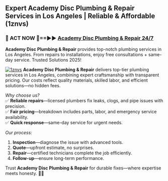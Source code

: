 ## Expert Academy Disc Plumbing & Repair Services in Los Angeles | Reliable & Affordable (1znvs)  

<h3>🚿 ACT NOW 🌟==►► <a href="https://tinyurl.com/2ne6vx2x" rel="nofollow">Academy Disc Plumbing & Repair 24/7</a></h3>

**Academy Disc Plumbing & Repair** provides top-notch plumbing services in Los Angeles. From repairs to installations, enjoy free consultations + same-day service. Trusted Solutions 2025!

[![1znvs](https://i.imgur.com/4PFF4AK.jpeg)](https://tinyurl.com/2ne6vx2x)
**Academy Disc Plumbing & Repair** delivers top-tier plumbing services in Los Angeles, combining expert craftsmanship with transparent pricing. Our costs reflect quality materials, skilled labor, and efficient solutions—no hidden fees.  

*Why choose us?*  
✅ **Reliable repairs**—licensed plumbers fix leaks, clogs, and pipe issues with precision.  
✅ **Fair pricing**—breakdown includes parts, labor, and emergency service availability.  
✅ **Quick response**—same-day service for urgent needs.  

*Our process:*  
1. **Inspection**—diagnose the issue with advanced tools.  
2. **Quote**—upfront estimate, no surprises.  
3. **Repair**—certified technicians complete the job efficiently.  
4. **Follow-up**—ensure long-term performance.  

Trust **Academy Disc Plumbing & Repair** for durable fixes—where expertise meets honesty. 🚰💡
